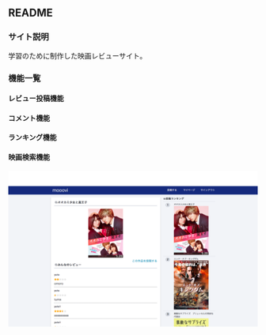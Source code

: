 ## README

### サイト説明
学習のために制作した映画レビューサイト。

### 機能一覧

#### レビュー投稿機能
#### コメント機能
#### ランキング機能
#### 映画検索機能


![スクリーンショット](screenshot.png)
